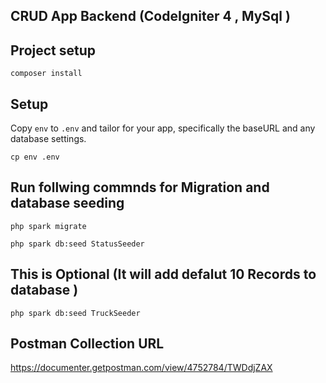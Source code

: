 ## CRUD App Backend (CodeIgniter 4 , MySql )

## Project setup
```
composer install

```

## Setup

Copy `env` to `.env` and tailor for your app, specifically the baseURL
and any database settings.

```
cp env .env

```

## Run follwing commnds for Migration and database seeding
```
php spark migrate
```
```
php spark db:seed StatusSeeder
```
## This is Optional (It will add defalut 10 Records to database )

```
php spark db:seed TruckSeeder

```

## Postman Collection URL
https://documenter.getpostman.com/view/4752784/TWDdjZAX
